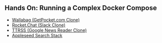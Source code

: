 ---
---
## Hands On: Running a Complex Docker Compose

- [Wallabag (GetPocket.com Clone)](https://github.com/wallabag/wallabag)
- [Rocket.Chat (Slack Clone)](https://github.com/RocketChat/Rocket.Chat)
- [TTRSS (Google News Reader Clone)](https://github.com/tkock/ttrss-docker-compose)
- [Appleseed Search Stack](https://github.com/Appleseed/search-stack/tree/master/docker/)